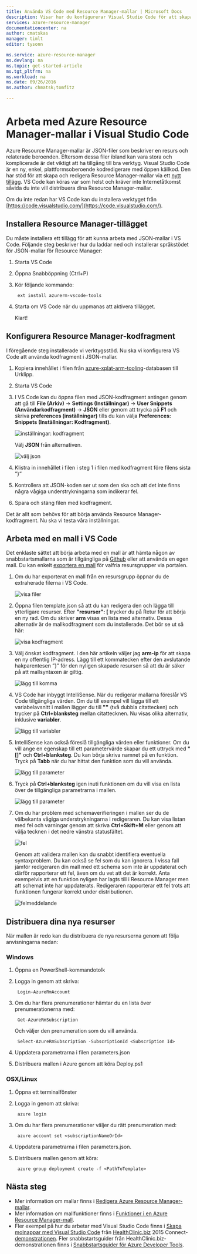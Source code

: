 ```yaml
---
title: Använda VS Code med Resource Manager-mallar | Microsoft Docs
description: Visar hur du konfigurerar Visual Studio Code för att skapa Azure Resource Manager-mallar.
services: azure-resource-manager
documentationcenter: na
author: cmatskas
manager: timlt
editor: tysonn

ms.service: azure-resource-manager
ms.devlang: na
ms.topic: get-started-article
ms.tgt_pltfrm: na
ms.workload: na
ms.date: 09/26/2016
ms.author: chmatsk;tomfitz

---
```

# Arbeta med Azure Resource Manager-mallar i Visual Studio Code
Azure Resource Manager-mallar är JSON-filer som beskriver en resurs och relaterade beroenden. Eftersom dessa filer ibland kan vara stora och komplicerade är det viktigt att ha tillgång till bra verktyg. Visual Studio Code är en ny, enkel, plattformsoberoende kodredigerare med öppen källkod. Den har stöd för att skapa och redigera Resource Manager-mallar via ett [nytt tillägg](https://marketplace.visualstudio.com/items?itemName=msazurermtools.azurerm-vscode-tools). VS Code kan köras var som helst och kräver inte Internetåtkomst såvida du inte vill distribuera dina Resource Manager-mallar.

Om du inte redan har VS Code kan du installera verktyget från [https://code.visualstudio.com/](https://code.visualstudio.com/).

## Installera Resource Manager-tillägget
Du måste installera ett tillägg för att kunna arbeta med JSON-mallar i VS Code. Följande steg beskriver hur du laddar ned och installerar språkstödet för JSON-mallar för Resource Manager:

1. Starta VS Code 
2. Öppna Snabböppning (Ctrl+P) 
3. Kör följande kommando: 
   
        ext install azurerm-vscode-tools
4. Starta om VS Code när du uppmanas att aktivera tillägget. 
   
   Klart!

## Konfigurera Resource Manager-kodfragment
I föregående steg installerade vi verktygsstöd. Nu ska vi konfigurera VS Code att använda kodfragment i JSON-mallar.

1. Kopiera innehållet i filen från [azure-xplat-arm-tooling](https://raw.githubusercontent.com/Azure/azure-xplat-arm-tooling/master/VSCode/armsnippets.json)-databasen till Urklipp.
2. Starta VS Code 
3. I VS Code kan du öppna filen med JSON-kodfragment antingen genom att gå till **File (Arkiv)** -> **Settings (Inställningar)** -> **User Snippets (Användarkodfragment)** -> **JSON** eller genom att trycka på **F1** och skriva **preferences (inställningar)** tills du kan välja **Preferences: Snippets (Inställningar: Kodfragment)**.
   
    ![inställningar: kodfragment](./media/resource-manager-vs-code/preferences-snippets.png)
   
    Välj **JSON** från alternativen.
   
    ![välj json](./media/resource-manager-vs-code/select-json.png)
4. Klistra in innehållet i filen i steg 1 i filen med kodfragment före filens sista ”}” 
5. Kontrollera att JSON-koden ser ut som den ska och att det inte finns några vågiga understrykningarna som indikerar fel. 
6. Spara och stäng filen med kodfragment.

Det är allt som behövs för att börja använda Resource Manager-kodfragment. Nu ska vi testa våra inställningar.

## Arbeta med en mall i VS Code
Det enklaste sättet att börja arbeta med en mall är att hämta någon av snabbstartsmallarna som är tillgängliga på [Github](https://github.com/Azure/azure-quickstart-templates) eller att använda en egen mall. Du kan enkelt [exportera en mall](resource-manager-export-template.md) för valfria resursgrupper via portalen. 

1. Om du har exporterat en mall från en resursgrupp öppnar du de extraherade filerna i VS Code.
   
    ![visa filer](./media/resource-manager-vs-code/show-files.png)
2. Öppna filen template.json så att du kan redigera den och lägga till ytterligare resurser. Efter **"resurser": [** trycker du på Retur för att börja en ny rad. Om du skriver **arm** visas en lista med alternativ. Dessa alternativ är de mallkodfragment som du installerade. Det bör se ut så här: 
   
    ![visa kodfragment](./media/resource-manager-vs-code/type-snippets.png)
3. Välj önskat kodfragment. I den här artikeln väljer jag **arm-ip** för att skapa en ny offentlig IP-adress. Lägg till ett kommatecken efter den avslutande hakparentesen ”}” för den nyligen skapade resursen så att du är säker på att mallsyntaxen är giltig.
   
     ![lägg till komma](./media/resource-manager-vs-code/add-comma.png)
4. VS Code har inbyggt IntelliSense. När du redigerar mallarna föreslår VS Code tillgängliga värden. Om du till exempel vill lägga till ett variabelavsnitt i mallen lägger du till **""** (två dubbla citattecken) och trycker på **Ctrl+blanksteg** mellan citattecknen. Nu visas olika alternativ, inklusive **variabler**.
   
    ![lägg till variabler](./media/resource-manager-vs-code/add-variables.png)
5. IntelliSense kan också föreslå tillgängliga värden eller funktioner. Om du vill ange en egenskap till ett parametervärde skapar du ett uttryck med **"[]"** och **Ctrl+blanksteg**. Du kan börja skriva namnet på en funktion. Tryck på **Tabb** när du har hittat den funktion som du vill använda.
   
    ![lägg till parameter](./media/resource-manager-vs-code/select-parameters.png)
6. Tryck på **Ctrl+blanksteg** igen inuti funktionen om du vill visa en lista över de tillgängliga parametrarna i mallen.
   
    ![lägg till parameter](./media/resource-manager-vs-code/select-avail-parameters.png)
7. Om du har problem med schemaverifieringen i mallen ser du de välbekanta vågiga understrykningarna i redigeraren. Du kan visa listan med fel och varningar genom att skriva **Ctrl+Skift+M** eller genom att välja tecknen i det nedre vänstra statusfältet.
   
    ![fel](./media/resource-manager-vs-code/errors.png)
   
    Genom att validera mallen kan du snabbt identifiera eventuella syntaxproblem. Du kan också se fel som du kan ignorera. I vissa fall jämför redigeraren din mall med ett schema som inte är uppdaterat och därför rapporterar ett fel, även om du vet att det är korrekt. Anta exempelvis att en funktion nyligen har lagts till i Resource Manager men att schemat inte har uppdaterats. Redigeraren rapporterar ett fel trots att funktionen fungerar korrekt under distributionen.
   
    ![felmeddelande](./media/resource-manager-vs-code/unrecognized-function.png)

## Distribuera dina nya resurser
När mallen är redo kan du distribuera de nya resurserna genom att följa anvisningarna nedan: 

### Windows
1. Öppna en PowerShell-kommandotolk 
2. Logga in genom att skriva: 
   
        Login-AzureRmAccount 
3. Om du har flera prenumerationer hämtar du en lista över prenumerationerna med:
   
        Get-AzureRmSubscription
   
    Och väljer den prenumeration som du vill använda.
   
        Select-AzureRmSubscription -SubscriptionId <Subscription Id>
4. Uppdatera parametrarna i filen parameters.json
5. Distribuera mallen i Azure genom att köra Deploy.ps1

### OSX/Linux
1. Öppna ett terminalfönster 
2. Logga in genom att skriva:
   
        azure login 
3. Om du har flera prenumerationer väljer du rätt prenumeration med:
   
        azure account set <subscriptionNameOrId> 
4. Uppdatera parametrarna i filen parameters.json.
5. Distribuera mallen genom att köra:
   
        azure group deployment create -f <PathToTemplate> 

## Nästa steg
* Mer information om mallar finns i [Redigera Azure Resource Manager-mallar](resource-group-authoring-templates.md).
* Mer information om mallfunktioner finns i [Funktioner i en Azure Resource Manager-mall](resource-group-template-functions.md).
* Fler exempel på hur du arbetar med Visual Studio Code finns i [Skapa molnappar med Visual Studio Code](https://github.com/Microsoft/HealthClinic.biz/wiki/Build-cloud-apps-with-Visual-Studio-Code) från [HealthClinic.biz](https://github.com/Microsoft/HealthClinic.biz) 2015 Connect-[demonstrationen](https://blogs.msdn.microsoft.com/visualstudio/2015/12/08/connectdemos-2015-healthclinic-biz/). Fler snabbstartsguider från HealthClinic.biz-demonstrationen finns i [Snabbstartsguider för Azure Developer Tools](https://github.com/Microsoft/HealthClinic.biz/wiki/Azure-Developer-Tools-Quickstarts).

<!--HONumber=Sep16_HO4-->


